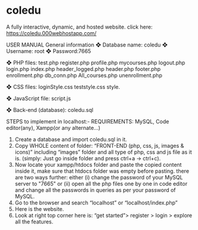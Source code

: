 # coledu
A fully interactive, dynamic, and hosted website. 
click here: https://coledu.000webhostapp.com/


USER MANUAL
General information
❖ Database name: coledu
❖ Username: root
❖ Password:7665

❖ PHP files:
test.php register.php profile.php mycourses.php logout.php login.php index.php header_logged.php header.php footer.php enrollment.php db_conn.php All_courses.php unenrollment.php

❖ CSS files:
loginStyle.css teststyle.css style.

❖ JavaScript file:
script.js

❖ Back-end (database): coledu.sql


STEPS to implement in localhost:-
REQUIREMENTS: MySQL, Code editor(any), Xampp(or any alternate...)
1. Create a database and import coledu.sql in it.
2. Copy WHOLE content of folder: “FRONT-END (php, css, js, images & icons)” including “images” folder and all 
type of php, css and js file as it is. (simply: Just go inside folder and press ctrl+a -> ctrl+c).
3. Now locate your xampp/htdocs folder and paste the copied content inside it, make sure that htdocs folder was empty before pasting.
   there are two ways further: either (i) change the password of your MySQL server to "7665" or (ii) open all the php files one by one in code editor and change all
   the passwords in queries as per your password of MySQL.
4. Go to the browser and search “localhost” or “localhost/index.php”
5. Here is the website.
6. Look at right top corner here is: “get started”> register > login > explore all the features.
